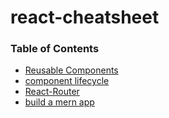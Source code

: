 # react-cheatsheet

### Table of Contents

* [Reusable Components](www.google.com)
* [component lifecycle](www.google.com)
* [React-Router](www.google.com)
* [build a mern app](www.google.com)
